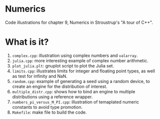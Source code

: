 # Numerics
Code illustrations for chapter 9, Numerics in Stroustrup's
"A tour of C++".

# What is it?
1. `complex.cpp`: illustration using complex numbers and `valarray`.
1. `julia.cpp`: more interesting example of complex number arithmetic.
1. `plot_julia.plt`: gnuplot script to plot the Julia set.
1. `limits.cpp`: illustrates limits for integer and floating point types,
    as well as test for infinity and NaN.
1. `random.cpp`: example of generating a seed using a random device, to
    create an engine for the distribution of interest.
1. `multiple_distr.cpp`: shows how to bind an engine to multiple
    distributions using a reference wrapper.
1. `numbers_pi_versus_M_PI.cpp`: illustration of temaplated numeric
    constants to avoid type promotion.
1. `Makefile`: make file to build the code.
